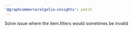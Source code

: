 ```yaml
---
'@graphcommerce/algolia-insights': patch
---
```


Solve issue where the item.filters would sometimes be invalid
